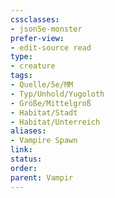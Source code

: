 ```yaml
---
cssclasses:
- json5e-monster
prefer-view: 
- edit-source read
type: 
- creature
tags: 
- Quelle/5e/MM
- Typ/Unhold/Yugoloth
- Größe/Mittelgroß
- Habitat/Stadt
- Habitat/Unterreich
aliases: 
- Vampire Spawn
link:
status:
order:
parent: Vampir
---
```

